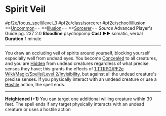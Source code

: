 # Spirit Veil
#pf2e/focus_spell/level_3 #pf2e/class/sorcerer #pf2e/school/illusion 
==[Uncommon](../../../rules/traits/uncommon.md)== ==[Illusion](../../../rules/traits/illusion.md)== ==[Sorcerer](../../../rules/traits/sorcerer.md)==
*Source* Advanced Player's Guide pg. 237 2.0
**Bloodline** psychopomp
**Cast** ►► somatic, verbal
**Duration** 1 minute

---
You draw an occluding veil of spirits around yourself, blocking yourself especially well from undead eyes. You become [Concealed](../../../Conditions/Concealed.md) to all creatures, and you are [Hidden](../../../Conditions/Hidden.md) from undead creatures regardless of what precise senses they have; this grants the effects of [1 TTRPG/PF2e Wiki/Magic/Spells/Level 2/Invisibility](1%20TTRPG/PF2e%20Wiki/Magic/Spells/Level%202/Invisibility), but against all the undead creature's precise senses. If you physically interact with an undead creature or use a [Hostile](../../../Conditions/Hostile.md) action, the spell ends.

<hr>

**Heightened (+1)** You can target one additional willing creature within 30 feet. The spell ends if any target physically interacts with an undead creature or uses a hostile action